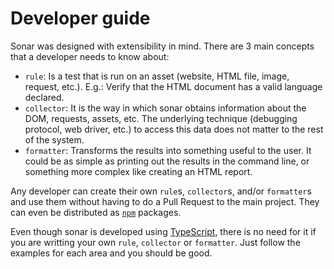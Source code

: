 # Developer guide

Sonar was designed with extensibility in mind. There are 3 main concepts that a
developer needs to know about:

* `rule`: Is a test that is run on an asset (website, HTML file, image,
  request, etc.). E.g.: Verify that the HTML document has a valid language
  declared.
* `collector`: It is the way in which sonar obtains information about the DOM,
  requests, assets, etc. The underlying technique (debugging protocol, web driver,
  etc.) to access this data does not matter to the rest of the system.
* `formatter`: Transforms the results into something useful to the user. It could
  be as simple as printing out the results in the command line, or something more
  complex like creating an HTML report.

Any developer can create their own `rule`s, `collector`s, and/or `formatter`s and
use them without having to do a Pull Request to the main project. They can even
be distributed as [`npm`](https://www.npmjs.com/) packages.

Even though sonar is developed using [TypeScript](https://www.typescriptlang.org/),
there is no need for it if you are writting your own `rule`, `collector` or
`formatter`. Just follow the examples for each area and you should be good.
